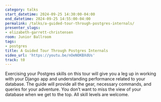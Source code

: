 ```yaml
---
category: talks
start_datetime: 2024-09-25 14:30:00-04:00
end_datetime: 2024-09-25 14:55:00-04:00
permalink: /talks/a-guided-tour-through-postgres-internals/
presenter_slugs:
- elizabeth-garrett-christensen
room: Junior Ballroom
tags:
- postgres
title: A Guided Tour Through Postgres Internals
video_url: 'https://youtu.be/nOeNOKBXdUs'
track: t0
---
```


Exercising your Postgres skills on this tour will give you a leg up in working with your Django app and understanding performance related to your database. The guide will provide all the gear, necessary commands, and queries for your adventure. You don’t want to miss the view of your database when we get to the top. All skill levels are welcome.
